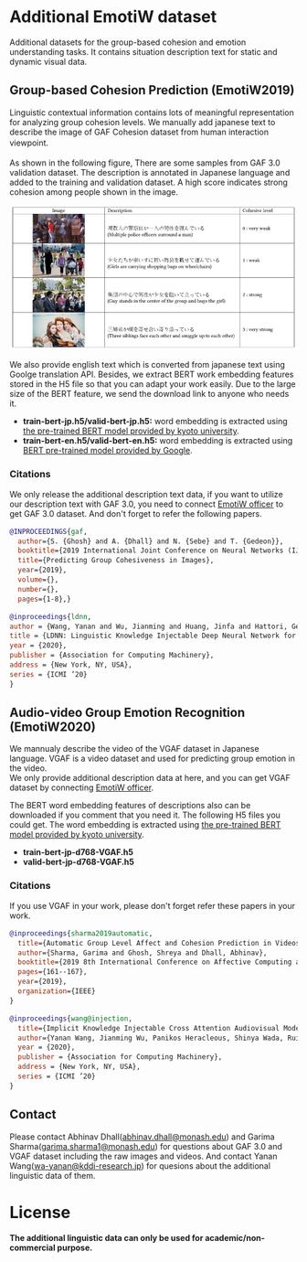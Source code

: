 # Additional EmotiW dataset
Additional datasets for the group-based cohesion and emotion understanding tasks. It contains situation description text for static and dynamic visual data.
## Group-based Cohesion Prediction (EmotiW2019)
Linguistic contextual information contains lots of meaningful representation for analyzing group cohesion levels. We manually add japanese text to describe the image of GAF Cohesion dataset from human interaction viewpoint.　<br><br>
As shown in the following figure, There are some samples from GAF 3.0 validation dataset. The description is annotated in Japanese language and added to the training and validation dataset. A high score indicates strong cohesion among people shown in the image. 
<div align="center"><img src="./GAF-sample.jpg" width="640px"></div>

We also provide english text which is converted from japanese text using Goolge translation API. Besides, we extract BERT work embedding features stored in the H5 file so that you can adapt your work easily. Due to the large size of the BERT feature, we send the download link to anyone who needs it.
* **train-bert-jp.h5/valid-bert-jp.h5:** word embedding is extracted using [the pre-trained BERT model provided by kyoto university](http://nlp.ist.i.kyoto-u.ac.jp/index.php?BERT%E6%97%A5%E6%9C%AC%E8%AA%9EPretrained%E3%83%A2%E3%83%87%E3%83%AB).
* **train-bert-en.h5/valid-bert-en.h5:** word embedding is extracted using [BERT pre-trained model provided by Google](https://github.com/google-research/bert).

### Citations
We only release the additional description text data, if you want to utilize our description text with GAF 3.0, you need to connect [EmotiW officer](https://sites.google.com/view/emotiw2019/organizers?authuser=0) to get GAF 3.0 dataset.  And don't forget to refer the following papers.

```BibTeX
@INPROCEEDINGS{gaf,
  author={S. {Ghosh} and A. {Dhall} and N. {Sebe} and T. {Gedeon}},
  booktitle={2019 International Joint Conference on Neural Networks (IJCNN)}, 
  title={Predicting Group Cohesiveness in Images}, 
  year={2019},
  volume={},
  number={},
  pages={1-8},}
```

```BibTeX
@inproceedings{ldnn,
author = {Wang, Yanan and Wu, Jianming and Huang, Jinfa and Hattori, Gen and Takishima, Yasuhiro and Wada, Shinya and Kimura, Rui and Chen, Jie and Kurihara, Satoshi},
title = {LDNN: Linguistic Knowledge Injectable Deep Neural Network for Group Cohesiveness Understanding},
year = {2020},
publisher = {Association for Computing Machinery},
address = {New York, NY, USA},
series = {ICMI ’20}
}
```

## Audio-video Group Emotion Recognition (EmotiW2020)
We mannualy describe the video of the VGAF dataset in Japanese language. VGAF is a video dataset and used for predicting group emotion in the video.  
We only provide additional description data at here, and you can get VGAF dataset by connecting [EmotiW officer](https://sites.google.com/view/emotiw2020/organizers?authuser=0). 

The BERT word embedding features of descriptions also can be downloaded if you comment that you need it. The following H5 files you could get. The word embedding is extracted using [the pre-trained BERT model provided by kyoto university](http://nlp.ist.i.kyoto-u.ac.jp/index.php?BERT%E6%97%A5%E6%9C%AC%E8%AA%9EPretrained%E3%83%A2%E3%83%87%E3%83%AB).
* **train-bert-jp-d768-VGAF.h5** 
* **valid-bert-jp-d768-VGAF.h5** 

### Citations
If you use VGAF in your work, please don't forget refer these papers in your work.

```BibTeX
@inproceedings{sharma2019automatic,
  title={Automatic Group Level Affect and Cohesion Prediction in Videos},
  author={Sharma, Garima and Ghosh, Shreya and Dhall, Abhinav},
  booktitle={2019 8th International Conference on Affective Computing and Intelligent Interaction Workshops and Demos (ACIIW)},
  pages={161--167},
  year={2019},
  organization={IEEE}
}
```
```BibTeX
@inproceedings{wang@injection,
  title={Implicit Knowledge Injectable Cross Attention Audiovisual Model for Group Emotion Recognition},
  author={Yanan Wang, Jianming Wu, Panikos Heracleous, Shinya Wada, Rui Kimura, and Satoshi Kurihara},
  year = {2020},
  publisher = {Association for Computing Machinery},
  address = {New York, NY, USA},
  series = {ICMI ’20}
}
```

## Contact
Please contact Abhinav Dhall(abhinav.dhall@monash.edu) and Garima Sharma(garima.sharma1@monash.edu) for questions about GAF 3.0 and VGAF dataset including the raw images and videos. And contact Yanan Wang(wa-yanan@kddi-research.jp) for quesions about the additional linguistic data of them.

# License
**The additional linguistic data can only be used for academic/non-commercial purpose.**
